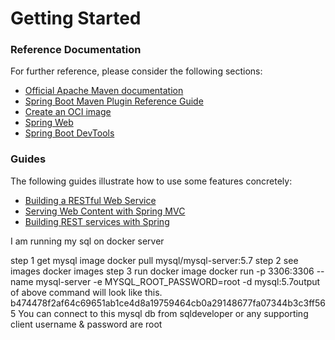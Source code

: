 # Getting Started

### Reference Documentation
For further reference, please consider the following sections:

* [Official Apache Maven documentation](https://maven.apache.org/guides/index.html)
* [Spring Boot Maven Plugin Reference Guide](https://docs.spring.io/spring-boot/docs/2.4.4/maven-plugin/reference/html/)
* [Create an OCI image](https://docs.spring.io/spring-boot/docs/2.4.4/maven-plugin/reference/html/#build-image)
* [Spring Web](https://docs.spring.io/spring-boot/docs/2.4.4/reference/htmlsingle/#boot-features-developing-web-applications)
* [Spring Boot DevTools](https://docs.spring.io/spring-boot/docs/2.4.4/reference/htmlsingle/#using-boot-devtools)

### Guides
The following guides illustrate how to use some features concretely:

* [Building a RESTful Web Service](https://spring.io/guides/gs/rest-service/)
* [Serving Web Content with Spring MVC](https://spring.io/guides/gs/serving-web-content/)
* [Building REST services with Spring](https://spring.io/guides/tutorials/bookmarks/)


I am running my sql on docker server

step 1 get mysql image
docker pull mysql/mysql-server:5.7
step 2 see images
docker images
step 3 run docker image
docker run -p 3306:3306 --name mysql-server -e MYSQL_ROOT_PASSWORD=root -d mysql:5.7output of above command will look like this.
b474478f2af64c69651ab1ce4d8a19759464cb0a29148677fa07344b3c3ff565
You can connect to this mysql db from  sqldeveloper or any supporting client
username & password are root
